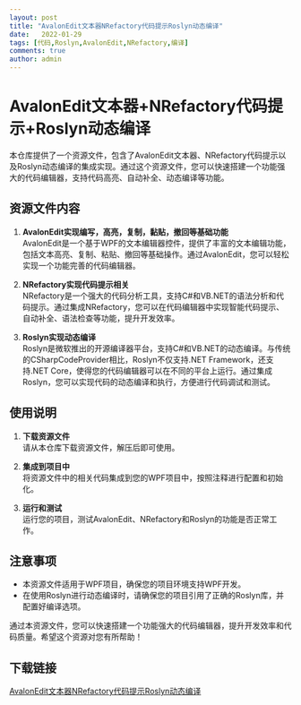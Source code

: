 ```yaml
---
layout: post
title: "AvalonEdit文本器NRefactory代码提示Roslyn动态编译"
date:   2022-01-29
tags: [代码,Roslyn,AvalonEdit,NRefactory,编译]
comments: true
author: admin
---
```

# AvalonEdit文本器+NRefactory代码提示+Roslyn动态编译

本仓库提供了一个资源文件，包含了AvalonEdit文本器、NRefactory代码提示以及Roslyn动态编译的集成实现。通过这个资源文件，您可以快速搭建一个功能强大的代码编辑器，支持代码高亮、自动补全、动态编译等功能。

## 资源文件内容

1. **AvalonEdit实现编写，高亮，复制，黏贴，撤回等基础功能**  
   AvalonEdit是一个基于WPF的文本编辑器控件，提供了丰富的文本编辑功能，包括文本高亮、复制、粘贴、撤回等基础操作。通过AvalonEdit，您可以轻松实现一个功能完善的代码编辑器。

2. **NRefactory实现代码提示相关**  
   NRefactory是一个强大的代码分析工具，支持C#和VB.NET的语法分析和代码提示。通过集成NRefactory，您可以在代码编辑器中实现智能代码提示、自动补全、语法检查等功能，提升开发效率。

3. **Roslyn实现动态编译**  
   Roslyn是微软推出的开源编译器平台，支持C#和VB.NET的动态编译。与传统的CSharpCodeProvider相比，Roslyn不仅支持.NET Framework，还支持.NET Core，使得您的代码编辑器可以在不同的平台上运行。通过集成Roslyn，您可以实现代码的动态编译和执行，方便进行代码调试和测试。

## 使用说明

1. **下载资源文件**  
   请从本仓库下载资源文件，解压后即可使用。

2. **集成到项目中**  
   将资源文件中的相关代码集成到您的WPF项目中，按照注释进行配置和初始化。

3. **运行和测试**  
   运行您的项目，测试AvalonEdit、NRefactory和Roslyn的功能是否正常工作。

## 注意事项

- 本资源文件适用于WPF项目，确保您的项目环境支持WPF开发。
- 在使用Roslyn进行动态编译时，请确保您的项目引用了正确的Roslyn库，并配置好编译选项。

通过本资源文件，您可以快速搭建一个功能强大的代码编辑器，提升开发效率和代码质量。希望这个资源对您有所帮助！

## 下载链接

[AvalonEdit文本器NRefactory代码提示Roslyn动态编译](https://pan.quark.cn/s/f74e6931df58)
